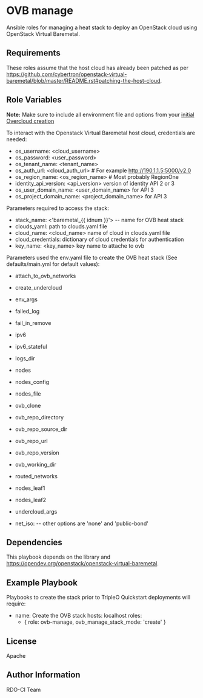 OVB manage
=========

Ansible roles for managing a heat stack to deploy an OpenStack cloud using OpenStack Virtual Baremetal.

Requirements
------------

These roles assume that the host cloud has already been patched as per
https://github.com/cybertron/openstack-virtual-baremetal/blob/master/README.rst#patching-the-host-cloud.

Role Variables
--------------

**Note:** Make sure to include all environment file and options from your [initial Overcloud creation](http://docs.openstack.org/developer/tripleo-docs/basic_deployment/basic_deployment_cli.html#deploy-the-overcloud)

To interact with the Openstack Virtual Baremetal host cloud, credentials are needed:
- os_username: <cloud_username>
- os_password: <user_password>
- os_tenant_name: <tenant_name>
- os_auth_url: <cloud_auth_url> # For example http://190.1.1.5:5000/v2.0
- os_region_name: <os_region_name> # Most probably RegionOne
- identity_api_version: <api_version> version of identity API 2 or 3
- os_user_domain_name: <user_domain_name> for API 3
- os_project_domain_name: <project_domain_name> for API 3

Parameters required to access the stack:
- stack_name: <'baremetal_{{ idnum }}'> -- name for OVB heat stack
- clouds_yaml: <path> path to clouds.yaml file
- cloud_name: <cloud_name> name of cloud in clouds.yaml file
- cloud_credentials: dictionary of cloud credentials for authentication
- key_name: <key_name> key name to attache to ovb


Parameters used the env.yaml file to create the OVB heat stack (See defaults/main.yml for default values):
- attach_to_ovb_networks
- create_undercloud
- env_args
- failed_log
- fail_in_remove
- ipv6
- ipv6_stateful
- logs_dir
- nodes
- nodes_config
- nodes_file
- ovb_clone
- ovb_repo_directory
- ovb_repo_source_dir
- ovb_repo_url
- ovb_repo_version
- ovb_working_dir
- routed_networks
- nodes_leaf1
- nodes_leaf2
- undercloud_args

- net_iso: <multi-nic> -- other options are 'none' and 'public-bond'

Dependencies
------------

This playbook depends on the  library and https://opendev.org/openstack/openstack-virtual-baremetal.

Example Playbook
----------------

Playbooks to create the stack prior to TripleO Quickstart deployments will require:

- name: Create the OVB stack
  hosts: localhost
  roles:
    - { role: ovb-manage, ovb_manage_stack_mode: 'create' }

License
-------

Apache

Author Information
------------------

RDO-CI Team

